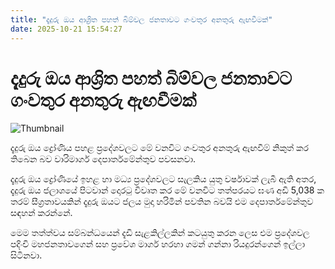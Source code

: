 ```yaml
---
title: "දැදුරු ඔය ආශ්‍රිත පහත් බිම්වල ජනතාවට ගංවතුර අනතුරු ඇඟවීමක්"
date: 2025-10-21 15:54:27
---
```


# දැදුරු ඔය ආශ්‍රිත පහත් බිම්වල ජනතාවට ගංවතුර අනතුරු ඇඟවීමක්

![Thumbnail](https://helakuru.sgp1.cdn.digitaloceanspaces.com/esana/images/lib/floods-w.jpg)

දැදුරු ඔය ද්‍රෝණිය පහළ ප්‍රදේශවලට මේ වනවිට ගංවතුර අනතුරු ඇඟවීම් නිකුත් කර තිබෙන බව වාරිමාර්ග දෙපාර්තමේන්තුව පවසනවා.

දැදුරු ඔය ද්‍රෝණියේ ඉහළ හා මධ්‍ය ප්‍රදේශවලට සැලකිය යුතු වර්ෂාවක් ලැබී ඇති අතර, දැදුරු ඔය ජලාශයේ පිටවාන් දොරටු විවෘත කර මේ වනවිට තත්පරයට ඝණ අඩි 5,038 ක තරම් සීග්‍රතාවයකින් දැදුරු ඔයට ජලය මුදා හරිමින් පවතින බවයි එම දෙපාර්තමේන්තුව සඳහන් කරන්නේ.

මෙම තත්ත්වය සම්බන්ධයෙන් දැඩි සැළකිල්ලකින් කටයුතු කරන ලෙස එම ප්‍රදේශවල පදිංචි මහජනතාවගෙන් සහ ප්‍රවේශ මාර්ග හරහා ගමන් ගන්නා රියදුරන්ගෙන් ඉල්ලා සිටිනවා‍.

